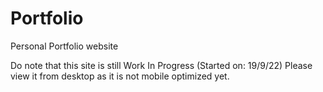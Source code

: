 # Portfolio
 Personal Portfolio website


Do note that this site is still Work In Progress (Started on: 19/9/22) 
Please view it from desktop as it is not mobile optimized yet.
